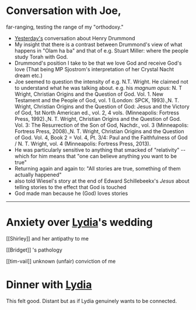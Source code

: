 # Conversation with Joe, 
far-ranging, testing the range of my "orthodoxy."

- [Yesterday's](2022-05-04.md) conversation about Henry Drummond 
- My insight that there is a contrast between Drummond's view of what happens in "Olam ha ba" and that of e.g. Stuart Miller: where the people study Torah with God.
- Drummond's position I take to be that we love God and receive God's love (That being MP Sjostrom's interpretation of her Crystal Nacht dream etc.)
- Joe seemed to question the intensity of e.g. N.T. Wright. He claimed not to understand what he was talking about. e.g. his *magnum opus*: N. T Wright, Christian Origins and the Question of God. Vol. 1. New Testament and the People of God, vol. 1 (London: SPCK, 1993).,N. T. Wright, Christian Origins and the Question of God: Jesus and the Victory of God, 1st North American ed., vol. 2, 4 vols. (Minneapolis: Fortress Press, 1992).,N. T. Wright, Christian Origins and the Question of God. Vol. 3: The Resurrection of the Son of God, Nachdr., vol. 3 (Minneapolis: Fortress Press, 2008).,N. T. Wright, Christian Origins and the Question of God. Vol. 4, Book 2 = Vol. 4, Pt. 3/4: Paul and the Faithfulness of God / N. T. Wright, vol. 4 (Minneapolis: Fortress Press, 2013).
- He was particularly sensitive to anything that smacked of "relativity" -- which for him means that "one can believe anything you want to be true"
- Returning again and again to: "All stories are true, something of them actually happened"
- also told Wiesel's story at the end of Edward Schillebeekx's *Jesus* about telling stories to the effect that God is touched
- God made man because he (God) loves stories

---
# Anxiety over [Lydia](Lydia.md)'s wedding
[[Shirley]] and her antipathy to me

[[Bridget]] 's pathology

[[tim-vail]] unknown (unfair) conviction of me

# Dinner with [Lydia](Lydia.md)
This felt good. Distant but as if Lydia genuinely wants to be connected.
